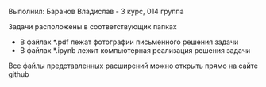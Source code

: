 Выполнил:
Баранов Владислав - 3 курс, 014 группа

Задачи расположены в соответствующих папках

- В файлах *.pdf лежат фотографии письменного решения задачи
- В файлах *.ipynb лежит компьютерная реализация решения задачи 

Все файлы представленных расширений можно открыть прямо на сайте github

